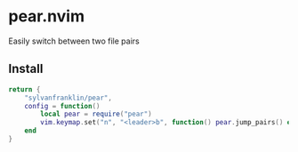 # pear.nvim

Easily switch between two file pairs

## Install

```lua
return {
    "sylvanfranklin/pear",
    config = function()
        local pear = require("pear")
        vim.keymap.set("n", "<leader>b", function() pear.jump_pairs() end, { silent = true })
    end
}
```

